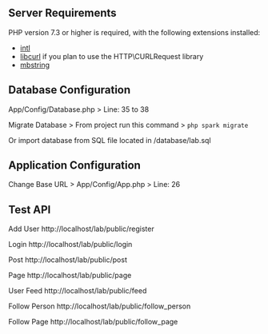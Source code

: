 ## Server Requirements
PHP version 7.3 or higher is required, with the following extensions installed:
- [intl](http://php.net/manual/en/intl.requirements.php)
- [libcurl](http://php.net/manual/en/curl.requirements.php) if you plan to use the HTTP\CURLRequest library
- [mbstring](http://php.net/manual/en/mbstring.installation.php)

## Database Configuration

App/Config/Database.php >
Line: 35 to 38

Migrate Database >
From project run this command >
`php spark migrate`

Or import database from SQL file located in /database/lab.sql

## Application Configuration

Change Base URL >
App/Config/App.php >
Line: 26

## Test API

Add User 
http://localhost/lab/public/register

Login
http://localhost/lab/public/login

Post
http://localhost/lab/public/post

Page
http://localhost/lab/public/page

User Feed
http://localhost/lab/public/feed

Follow Person
http://localhost/lab/public/follow_person

Follow Page
http://localhost/lab/public/follow_page
